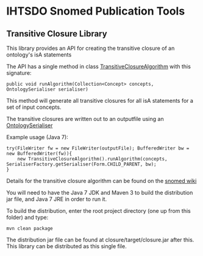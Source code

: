 IHTSDO Snomed Publication Tools
===============================

Transitive Closure Library
--------------------------

This library provides an API for creating the transitive closure of an ontology's isA statements

The API has a single method in class [TransitiveClosureAlgorithm](/closure/src/main/java/com/ihtsdo/snomed/service/TransitiveClosureAlgorithmm.java) with this signature:

    public void runAlgorithm(Collection<Concept> concepts, OntologySerialiser serialiser)

This method will generate all transitive closures for all isA statements for a set of input concepts. 

The transitive closures are written out to an outputfile using an [OntologySerialiser](/importexport/src/main/java/com/ihtsdo/snomed/service/serialiser/OntologySerialiser.java)

Example usage (Java 7):

    try(FileWriter fw = new FileWriter(outputFile); BufferedWriter bw = new BufferedWriter(fw)){
        new TransitiveClosureAlgorithm().runAlgorithm(concepts, SerialiserFactory.getSerialiser(Form.CHILD_PARENT, bw);
    }


Details for the transitive closure algorithm can be found on the [snomed wiki](https://sites.google.com/a/ihtsdo.org/snomed-publish/algorithm/transitive-closure)

You will need to have the Java 7 JDK and Maven 3 to build the distribution jar file, and Java 7 JRE in order to run it.

To build the distribution, enter the root project directory (one up from this folder) and type:

    mvn clean package
    
The distribution jar file can be found at closure/target/closure.jar after this. This library can be distributed as this single file.
